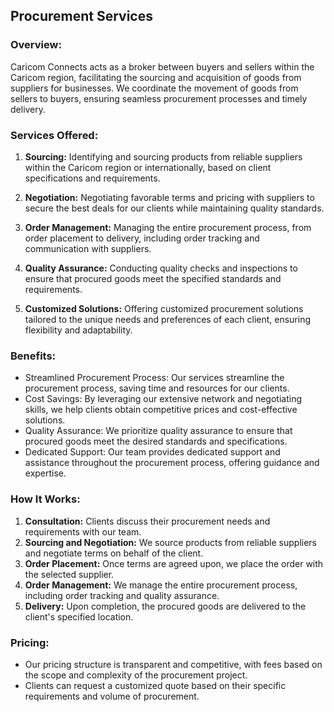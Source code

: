 ## Procurement Services

### Overview:

Caricom Connects acts as a broker between buyers and sellers within the Caricom region, facilitating the sourcing and acquisition of goods from suppliers for businesses. We coordinate the movement of goods from sellers to buyers, ensuring seamless procurement processes and timely delivery.

### Services Offered:

1. **Sourcing:** Identifying and sourcing products from reliable suppliers within the Caricom region or internationally, based on client specifications and requirements.

2. **Negotiation:** Negotiating favorable terms and pricing with suppliers to secure the best deals for our clients while maintaining quality standards.

3. **Order Management:** Managing the entire procurement process, from order placement to delivery, including order tracking and communication with suppliers.

4. **Quality Assurance:** Conducting quality checks and inspections to ensure that procured goods meet the specified standards and requirements.

5. **Customized Solutions:** Offering customized procurement solutions tailored to the unique needs and preferences of each client, ensuring flexibility and adaptability.

### Benefits:

- Streamlined Procurement Process: Our services streamline the procurement process, saving time and resources for our clients.
- Cost Savings: By leveraging our extensive network and negotiating skills, we help clients obtain competitive prices and cost-effective solutions.
- Quality Assurance: We prioritize quality assurance to ensure that procured goods meet the desired standards and specifications.
- Dedicated Support: Our team provides dedicated support and assistance throughout the procurement process, offering guidance and expertise.

### How It Works:

1. **Consultation:** Clients discuss their procurement needs and requirements with our team.
2. **Sourcing and Negotiation:** We source products from reliable suppliers and negotiate terms on behalf of the client.
3. **Order Placement:** Once terms are agreed upon, we place the order with the selected supplier.
4. **Order Management:** We manage the entire procurement process, including order tracking and quality assurance.
5. **Delivery:** Upon completion, the procured goods are delivered to the client's specified location.

### Pricing:

- Our pricing structure is transparent and competitive, with fees based on the scope and complexity of the procurement project.
- Clients can request a customized quote based on their specific requirements and volume of procurement.
